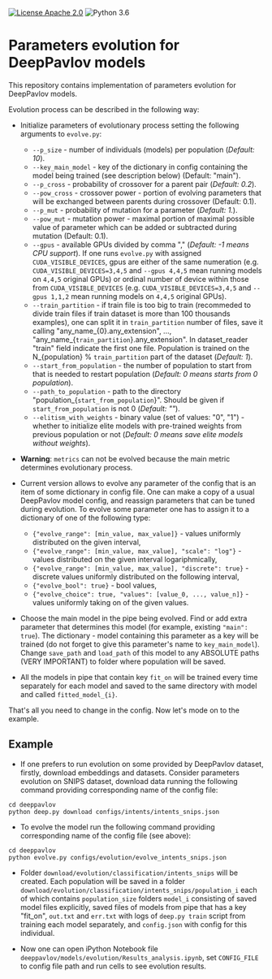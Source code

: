 [![License Apache 2.0](https://img.shields.io/badge/license-Apache%202.0-blue.svg)](/LICENSE.txt)
![Python 3.6](https://img.shields.io/badge/python-3.6-green.svg)

# Parameters evolution for DeepPavlov models

This repository contains implementation of parameters evolution for DeepPavlov models.

Evolution process can be described in the following way:
* Initialize parameters of evolutionary process setting the following arguments to `evolve.py`:
  - `--p_size` - number of individuals (models) per population (*Default: 10*).
  - `--key_main_model` - key of the dictionary in config containing the model being trained (see description below) (Default: "main").
  - `--p_cross` - probability of crossover for a parent pair (*Default: 0.2*).
  - `--pow_cross` - crossover power - portion of evolving parameters that will be exchanged between parents during crossover (Default: 0.1).
  - `--p_mut` - probability of mutation for a parameter (*Default: 1.*).
  - `--pow_mut` - mutation power - maximal portion of maximal possible value of parameter which can be added or subtracted during mutation (Default: 0.1).
  - `--gpus` - available GPUs divided by comma "," (*Default: -1 means CPU support*). If one runs `evolve.py` with assigned `CUDA_VISIBLE_DEVICES`, gpus are either of the same numeration (e.g. `CUDA_VISIBLE_DEVICES=3,4,5` and `--gpus 4,4,5` mean running models on `4,4,5` original GPUs) or ordinal number of device within those from `CUDA_VISIBLE_DEVICES` (e.g. `CUDA_VISIBLE_DEVICES=3,4,5` and `--gpus 1,1,2` mean running models on `4,4,5` original GPUs).
  - `--train_partition` - if train file is too big to train (recommeded to divide train files if train dataset is more than 100 thousands examples), one can split it in `train_partition` number of files, save it calling "any_name_{0}.any_extension", ..., "any_name_{`train_partition`}.any_extension". In dataset_reader "train" field indicate the first one file. Population is trained on the N_{population} % `train_partition` part of the dataset (*Default: 1*).
  - `--start_from_population` - the number of population to start from that is needed to restart population (*Default: 0 means starts from 0 population*).
  - `--path_to_population` - path to the directory "population_{`start_from_population`}". Should be given if `start_from_population` is not 0 (*Default: ""*).
  - `--elitism_with_weights` - binary value (set of values: "0", "1") - whether to initialize elite models with pre-trained weights from previous population or not (*Default: 0 means save elite models without weights*).

* **Warning**: `metrics` can not be evolved because the main metric determines evolutionary process.

* Current version allows to evolve any parameter of the config that is an item of some dictionary in config file. One can make a copy of a usual DeepPavlov model config, and reassign parameters that can be tuned during evolution.
To evolve some parameter one has to assign it to a dictionary of one of the following type:
  - ```{"evolve_range": [min_value, max_value]}``` - values uniformly distributed on the given interval,
  - ```{"evolve_range": [min_value, max_value], "scale": "log"}``` - values distributed on the given interval logariphmically,
  - ```{"evolve_range": [min_value, max_value], "discrete": true}``` - discrete values uniformly distributed on the following interval,
  - ```{"evolve_bool": true}``` - bool values,
  - ```{"evolve_choice": true, "values": [value_0, ..., value_n]}``` - values uniformly taking on of the given values.

* Choose the main model in the pipe being evolved. Find or add extra parameter that determines this model (for example, existing `"main": true`). The dictionary - model containing this parameter as a key will be trained (do not forget to give this parameter's name to `key_main_model`). Change `save_path` and `load_path` of this model to any ABSOLUTE paths (VERY IMPORTANT) to folder where population will be saved.

* All the models in pipe that contain key `fit_on` will be trained every time separately for each model and saved to the same directory with model and called `fitted_model_{i}`.

That's all you need to change in the config. Now let's mode on to the example.

## Example 

* If one prefers to run evolution on some provided by DeepPavlov dataset,
firstly, download embeddings and datasets.
Consider parameters evolution on SNIPS dataset, download data running the following command providing
corresponding name of the config file:
```
cd deeppavlov
python deep.py download configs/intents/intents_snips.json
```
* To evolve the model run the following command providing corresponding name of the config file (see above):
```
cd deeppavlov
python evolve.py configs/evolution/evolve_intents_snips.json
```
* Folder `download/evolution/classification/intents_snips` will be created. Each population will be saved in a folder `download/evolution/classification/intents_snips/population_i` each of which contains `population_size` folders `model_i` consisting of saved model files explicitly, saved files of models from pipe that has a key "fit_on", `out.txt` and `err.txt` with logs of `deep.py train` script from training each model separately, and `config.json` with config for this individual.

* Now one can open iPython Notebook file `deeppavlov/models/evolution/Results_analysis.ipynb`, set `CONFIG_FILE` to config file path and run cells to see evolution results.
